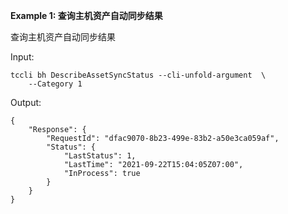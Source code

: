 **Example 1: 查询主机资产自动同步结果**

查询主机资产自动同步结果

Input: 

```
tccli bh DescribeAssetSyncStatus --cli-unfold-argument  \
    --Category 1
```

Output: 
```
{
    "Response": {
        "RequestId": "dfac9070-8b23-499e-83b2-a50e3ca059af",
        "Status": {
            "LastStatus": 1,
            "LastTime": "2021-09-22T15:04:05Z07:00",
            "InProcess": true
        }
    }
}
```

